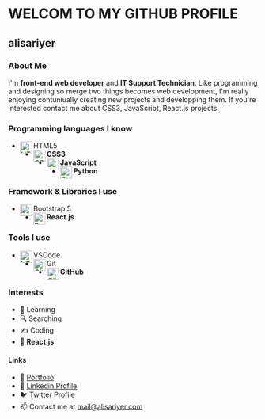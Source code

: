 # WELCOM TO MY GITHUB PROFILE

## alisariyer

### About Me
I'm  **front-end web developer** and **IT Support Technician**. Like programming and designing so merge two things becomes web development, I'm really enjoying contuniually creating new projects and developping them. If you're interested contact me about CSS3, JavaScript, React.js projects.

### Programming languages I know
- <img src="https://cdn1.iconfinder.com/data/icons/logotypes/32/badge-html-5-256.png" alt="HTML5" align=left width=24 height=24> HTML5
- <img src="https://cdn1.iconfinder.com/data/icons/logotypes/32/badge-css-3-256.png" alt="CSS3" align=left width=24 height=24> **CSS3**
- <img src="https://cdn4.iconfinder.com/data/icons/logos-and-brands/512/187_Js_logo_logos-256.png" alt="JavaScript" align=left width=24 height=24> **JavaScript**
- <img src="https://img.icons8.com/color/344/python--v1.png" alt="Python" align=left width=24 height=24> **Python**

### Framework & Libraries I use
- <img src="https://cdn3.iconfinder.com/data/icons/font-awesome-brands/576/bootstrap-256.png" alt="Bootstrap" align=left width=24 height=24> Bootstrap 5
- <img src="https://cdn4.iconfinder.com/data/icons/logos-and-brands/512/187_Js_logo_logos-256.png" alt="React.js" align=left width=24 height=24> **React.js**

### Tools I use
- <img src="https://img.icons8.com/color/344/visual-studio--v1.png" alt="VSCode" align=left width=24 height=24> VSCode
- <img src="https://img.icons8.com/color/344/git.png" alt="Git" align=left width=24 height=24> Git
- <img src="https://img.icons8.com/nolan/344/github.png" alt="GitHub" align=left width=24 height=24> **GitHub**

### Interests
- 🏃 Learning
- 🔍 Searching
- ✍️ Coding
- 🥇 **React.js**

#### Links
- 🍒 [Portfolio](https://alisariyer.github.io/alisariyer)
- 💙 [Linkedin Profile](https://linkedin.com/in/alisariyer)
- 🐦 [Twitter Profile](https://twitter.com/sariyer_ali)
- 📫 Contact me at mail@alisariyer.com

